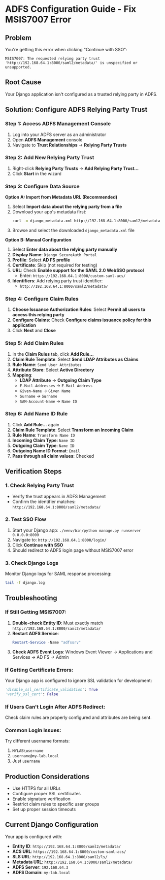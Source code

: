 # ADFS Configuration Guide - Fix MSIS7007 Error

## Problem

You're getting this error when clicking "Continue with SSO":

```
MSIS7007: The requested relying party trust 'http://192.168.64.1:8000/saml2/metadata/' is unspecified or unsupported.
```

## Root Cause

Your Django application isn't configured as a trusted relying party in ADFS.

## Solution: Configure ADFS Relying Party Trust

### Step 1: Access ADFS Management Console

1. Log into your ADFS server as an administrator
2. Open **ADFS Management** console
3. Navigate to **Trust Relationships** → **Relying Party Trusts**

### Step 2: Add New Relying Party Trust

1. Right-click **Relying Party Trusts** → **Add Relying Party Trust...**
2. Click **Start** in the wizard

### Step 3: Configure Data Source

**Option A: Import from Metadata URL (Recommended)**

1. Select **Import data about the relying party from a file**
2. Download your app's metadata first:
   ```bash
   curl -o django_metadata.xml http://192.168.64.1:8000/saml2/metadata/
   ```
3. Browse and select the downloaded `django_metadata.xml` file

**Option B: Manual Configuration**

1. Select **Enter data about the relying party manually**
2. **Display Name**: `Django SecureAuth Portal`
3. **Profile**: Select **AD FS profile**
4. **Certificate**: Skip (not required for testing)
5. **URL**: Check **Enable support for the SAML 2.0 WebSSO protocol**
   - Enter: `https://192.168.64.1:8000/custom-saml-acs/`
6. **Identifiers**: Add relying party trust identifier:
   - `http://192.168.64.1:8000/saml2/metadata/`

### Step 4: Configure Claim Rules

1. **Choose Issuance Authorization Rules**: Select **Permit all users to access this relying party**
2. **Configure Claims**: Check **Configure claims issuance policy for this application**
3. Click **Next** and **Close**

### Step 5: Add Claim Rules

1. In the **Claim Rules** tab, click **Add Rule...**
2. **Claim Rule Template**: Select **Send LDAP Attributes as Claims**
3. **Rule Name**: `Send User Attributes`
4. **Attribute Store**: Select **Active Directory**
5. **Mapping**:
   - **LDAP Attribute** → **Outgoing Claim Type**
   - `E-Mail-Addresses` → `E-Mail Address`
   - `Given-Name` → `Given Name`
   - `Surname` → `Surname`
   - `SAM-Account-Name` → `Name ID`

### Step 6: Add Name ID Rule

1. Click **Add Rule...** again
2. **Claim Rule Template**: Select **Transform an Incoming Claim**
3. **Rule Name**: `Transform Name ID`
4. **Incoming Claim Type**: `Name ID`
5. **Outgoing Claim Type**: `Name ID`
6. **Outgoing Name ID Format**: `Email`
7. **Pass through all claim values**: Checked

## Verification Steps

### 1. Check Relying Party Trust

- Verify the trust appears in ADFS Management
- Confirm the identifier matches: `http://192.168.64.1:8000/saml2/metadata/`

### 2. Test SSO Flow

1. Start your Django app: `./venv/bin/python manage.py runserver 0.0.0.0:8000`
2. Navigate to: `http://192.168.64.1:8000/login/`
3. Click **Continue with SSO**
4. Should redirect to ADFS login page without MSIS7007 error

### 3. Check Django Logs

Monitor Django logs for SAML response processing:

```bash
tail -f django.log
```

## Troubleshooting

### If Still Getting MSIS7007:

1. **Double-check Entity ID**: Must exactly match `http://192.168.64.1:8000/saml2/metadata/`
2. **Restart ADFS Service**:
   ```powershell
   Restart-Service -Name "adfssrv"
   ```
3. **Check ADFS Event Logs**: Windows Event Viewer → Applications and Services → AD FS → Admin

### If Getting Certificate Errors:

Your Django app is configured to ignore SSL validation for development:

```python
'disable_ssl_certificate_validation': True
'verify_ssl_cert': False
```

### If Users Can't Login After ADFS Redirect:

Check claim rules are properly configured and attributes are being sent.

### Common Login Issues:

Try different username formats:

1. `MYLAB\username`
2. `username@my-lab.local`
3. Just `username`

## Production Considerations

- Use HTTPS for all URLs
- Configure proper SSL certificates
- Enable signature verification
- Restrict claim rules to specific user groups
- Set up proper session timeouts

## Current Django Configuration

Your app is configured with:

- **Entity ID**: `http://192.168.64.1:8000/saml2/metadata/`
- **ACS URL**: `https://192.168.64.1:8000/custom-saml-acs/`
- **SLS URL**: `http://192.168.64.1:8000/saml2/ls/`
- **Metadata URL**: `http://192.168.64.1:8000/saml2/metadata/`
- **ADFS Server**: `192.168.64.3`
- **ADFS Domain**: `my-lab.local`
